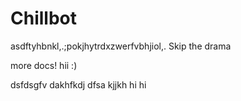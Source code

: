 # Chillbot
asdftyhbnkl,.;pokjhytrdxzwerfvbhjiol,.
Skip the drama


more docs!
hii :)

dsfdsgfv
dakhfkdj
dfsa
kjjkh
hi
hi
